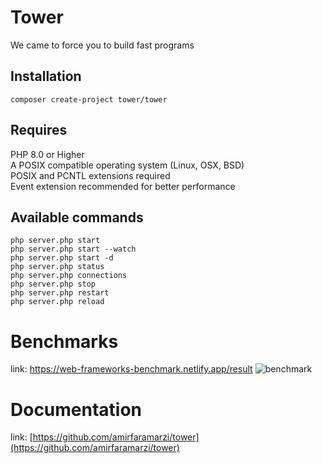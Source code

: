 # Tower

We came to force you to build fast programs

## Installation
```composer create-project tower/tower  ```  

## Requires
PHP 8.0 or Higher  
A POSIX compatible operating system (Linux, OSX, BSD)  
POSIX and PCNTL extensions required   
Event extension recommended for better performance



## Available commands
```php server.php start  ```  
```php server.php start --watch  ```  
```php server.php start -d  ```  
```php server.php status  ```  
```php server.php connections```  
```php server.php stop  ```  
```php server.php restart  ```  
```php server.php reload  ```


# Benchmarks
link: https://web-frameworks-benchmark.netlify.app/result
![benchmark](https://user-images.githubusercontent.com/80312616/133893263-c620c212-37d9-4648-b2b3-5442364fa5b5.jpg)


# Documentation
link: [https://github.com/amirfaramarzi/tower](https://github.com/amirfaramarzi/tower)
